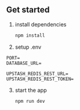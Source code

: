 ## Get started

1. install dependencies

   ```bash
   npm install
   ```
2. setup .env

```
PORT=
DATABASE_URL=

UPSTASH_REDIS_REST_URL=
UPSTASH_REDIS_REST_TOKEN=
```

3. start the app

   ```bash
   npm run dev
   ```
